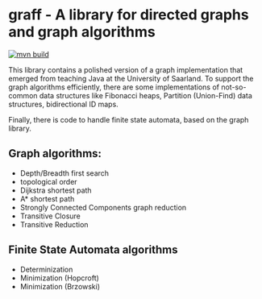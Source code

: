 # graff - A library for directed graphs and graph algorithms

[![mvn build](https://github.com/bkiefer/graff/actions/workflows/maven.yml/badge.svg)](https://github.com/bkiefer/graff/actions/workflows/maven.yml)

This library contains a polished version of a graph implementation that emerged
from teaching Java at the University of Saarland. To support the graph
algorithms efficiently, there are some implementations of not-so-common data
structures like Fibonacci heaps, Partition (Union-Find) data structures,
bidirectional ID maps.

Finally, there is code to handle finite state automata, based on the graph library.

## Graph algorithms:

- Depth/Breadth first search
- topological order
- Dijkstra shortest path
- A* shortest path
- Strongly Connected Components graph reduction
- Transitive Closure
- Transitive Reduction

## Finite State Automata algorithms

- Determinization
- Minimization (Hopcroft)
- Minimization (Brzowski)
